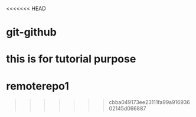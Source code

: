 <<<<<<< HEAD
# git-github
this is for tutorial purpose
=======
# remoterepo1
>>>>>>> cbba049173ee23111fa99a91693602145d066887
